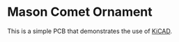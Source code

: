 # Mason Comet Ornament
This is a simple PCB that demonstrates the use of [KiCAD](https://www.kicad.org/).